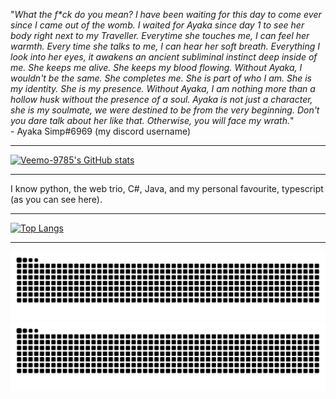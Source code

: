 "*What the f\*ck do you mean? I have been waiting for this day to come ever since I came out of the womb. I waited for Ayaka since day 1 to see her body right next to my Traveller. Everytime she touches me, I can feel her warmth. Every time she talks to me, I can hear her soft breath. Everything I look into her eyes, it awakens an ancient subliminal instinct deep inside of me. She keeps me alive. She keeps my blood flowing. Without Ayaka, I wouldn't be the same. She completes me. She is part of who I am. She is my identity. She is my presence. Without Ayaka, I am nothing more than a hollow husk without the presence of a soul. Ayaka is not just a character, she is my soulmate, we were destined to be from the very beginning. Don't you dare talk about her like that. Otherwise, you will face my wrath.*"
<br>\- Ayaka Simp#6969 (my discord username)
<br><hr>
[![Veemo-9785's GitHub stats](https://github-readme-stats.vercel.app/api?username=Ayaka-Simp)](https://github.com/anuraghazra/github-readme-stats)
<br><hr>
I know python, the web trio, C#, Java, and my personal favourite, typescript (as you can see here).
<br><hr>
[![Top Langs](https://github-readme-stats.vercel.app/api/top-langs/?username=Ayaka-Simp)](https://github.com/anuraghazra/github-readme-stats)
<br><hr>
![github contribution grid snake animation](https://raw.githubusercontent.com/Ayaka-Simp/Ayaka-Simp/output/github-contribution-grid-snake-dark.svg#gh-dark-mode-only)![github contribution grid snake animation](https://raw.githubusercontent.com/Ayaka-Simp/Ayaka-Simp/output/github-contribution-grid-snake.svg#gh-light-mode-only)
